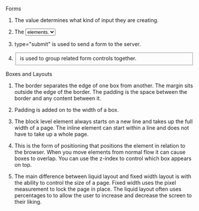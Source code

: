 Forms

  1. The <type> value determines what kind of input they are creating.

  2. The <select> element is used to create a dropdown list. It contains two or more <option> elements.

  3. type="submit" is used to send a form to the server.

  4. <fieldset> is used to group related form controls together.

Boxes and Layouts

  1. The border separates the edge of one box from another. The margin sits outside the edge of the border. The padding is the space between the border and any content between it.

  2. Padding is added on to the width of a box.

  3. The block level element always starts on a new line and takes up the full width of a page. The inline element can start within a line and does not have to take up a whole page.

  4. This is the form of positioning that positions the element in relation to the browser. When you move elements from normal flow it can cause boxes to overlap. You can use the z-index to control which box appears on top.

  5. The main difference between liquid layout and fixed width layout is with the ability to control the size of a page. Fixed width uses the pixel measurement to lock the page in place. The liquid layout often uses percentages to to allow the user to increase and decrease the screen to their liking.
